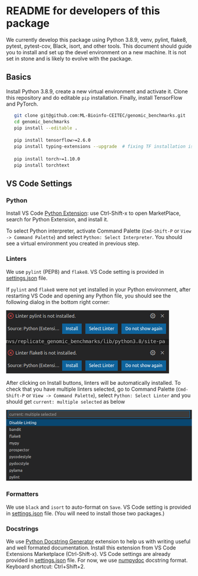 # README for developers of this package

We currently develop this package using Python 3.8.9, venv, pylint, flake8, pytest, pytest-cov, Black, isort, and other tools. This document should guide you to install and set up the devel environment on a new machine. It is not set in stone and is likely to evolve with the package.

## Basics

Install Python 3.8.9, create a new virtual environment and activate it. Clone this repository and do editable `pip` installation. Finally, install TensorFlow and PyTorch.

```bash
   git clone git@github.com:ML-Bioinfo-CEITEC/genomic_benchmarks.git
   cd genomic_benchmarks
   pip install --editable .

   pip install tensorflow>=2.6.0
   pip install typing-extensions --upgrade  # fixing TF installation issue

   pip install torch>=1.10.0
   pip install torchtext
```

## VS Code Settings

### Python

Install VS Code [Python Extension](https://marketplace.visualstudio.com/items?itemName=ms-python.python): use Ctrl-Shift-x to open MarketPlace, search for Python Extension, and install it.

To select Python interpreter, activate Command Palette (`Cmd-Shift-P` or `View -> Command Palette`) and select `Python: Select Interpreter`. You should see a virtual environment you created in previous step.

### Linters

We use `pylint` (PEP8) and `flake8`. VS Code setting is provided in [settings.json](.vscode/settings.json) file. 

If `pylint` and `flake8` were not yet installed in your Python  environment, after restarting VS Code and opening any Python file, you should see the following dialog in the bottom right corner:

![Linters Missing](/assets/img/Screenshot_missing_linters.png)

After clicking on Install buttons, linters will be automatically installed. To check that you have multiple linters selected, go to Command Palette (`Cmd-Shift-P` or `View -> Command Palette`), select `Python: Select Linter` and you should get `current: multiple selected` as below

![Linters Selection](/assets/img/Screenshot_linters_selection.png)

### Formatters

We use `black` and `isort` to auto-format on `Save`. VS Code setting is provided in [settings.json](.vscode/settings.json) file. (You will need to install those two packages.)

### Docstrings

We use [Python Docstring Generator](https://marketplace.visualstudio.com/items?itemName=njpwerner.autodocstring) extension to help us with writing useful and well formated documentation. Install this extension from VS Code Extensions Marketplace (Ctrl-Shift-x). VS Code settings are already provided in [settings.json](.vscode/settings.json) file. For now, we use [numpydoc](https://numpydoc.readthedocs.io/en/latest/format.html) docstring format. Keyboard shortcut: Ctrl+Shift+2.